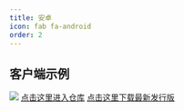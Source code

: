 ```yaml
---
title: 安卓
icon: fab fa-android
order: 2
---
```


## 客户端示例
![](https://images.server.xiaozhuhouses.asia:3000/i/2025/08/15/sdel54.png)
[点击这里进入仓库](https://github.com/SuYvHan/Share-clipboard)
[点击这里下载最新发行版](https://github.com/SuYvHan/Share-clipboard/releases)